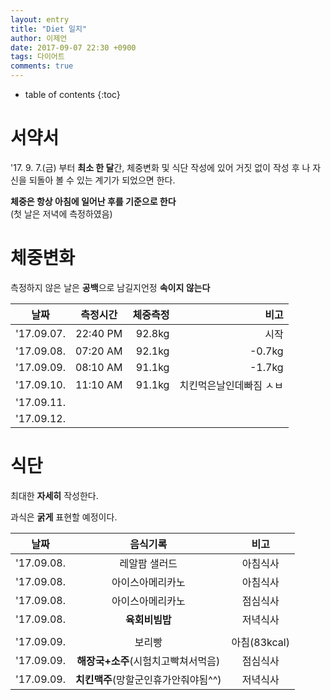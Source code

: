 ```yaml
---
layout: entry
title: "Diet 일지"
author: 이제언
date: 2017-09-07 22:30 +0900
tags: 다이어트
comments: true
--- 
```

* table of contents
{:toc}

# 서약서

'17. 9. 7.(금) 부터 **최소 한 달**간, 체중변화 및 식단 작성에 있어 거짓 없이 작성 후 나 자신을 되돌아 볼 수 있는 계기가 되었으면 한다.

**체중은 항상 아침에 일어난 후를 기준으로 한다**  
(첫 날은 저녁에 측정하였음)  

# 체중변화

측정하지 않은 날은 **공백**으로 남길지언정 **속이지 않는다** 

|    날짜    | 측정시간  |  체중측정  |   비고  |
|:----------:|:--------:|----------:|-------:|
| '17.09.07. | 22:40 PM |   92.8kg  | 시작 |
| '17.09.08. | 07:20 AM |   92.1kg  | -0.7kg |
| '17.09.09. | 08:10 AM |   91.1kg  | -1.7kg  |
| '17.09.10. | 11:10 AM |   91.1kg  | 치킨먹은날인데빠짐 ㅅㅂ |
| '17.09.11. |  |  ||
| '17.09.12. |  |  ||


# 식단

최대한 **자세히** 작성한다.

과식은 **굵게** 표현할 예정이다.

| 날짜 | 음식기록 | 비고 |
|:----------:|:--------:|:-------:|
| '17.09.08. | 레알팜 샐러드 | 아침식사 |
| '17.09.08. | 아이스아메리카노 | 아침식사 |
| '17.09.08. | 아이스아메리카노 | 점심식사 |
| '17.09.08. | **육회비빔밥** | 저녁식사 |
|            |  |  |
| '17.09.09. | 보리빵 | 아침(83kcal) |
| '17.09.09. | **해장국+소주**(시험치고빡쳐서먹음) | 점심식사 |
| '17.09.09. | **치킨맥주**(망할군인휴가안줘야됨^^) | 저녁식사 |
